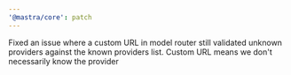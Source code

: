 ```yaml
---
'@mastra/core': patch
---
```


Fixed an issue where a custom URL in model router still validated unknown providers against the known providers list. Custom URL means we don't necessarily know the provider
